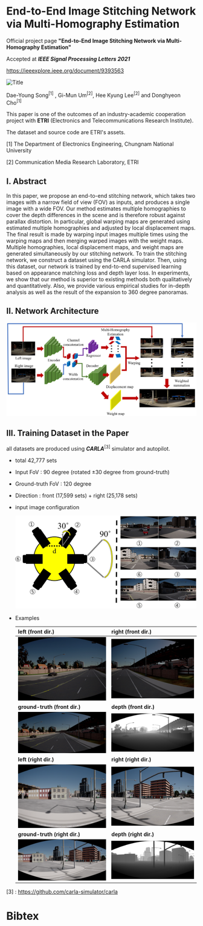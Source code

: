 

# End-to-End Image Stitching Network via Multi-Homography Estimation

Official project page **"End-to-End Image Stitching Network via Multi-Homography Estimation"**

Accepted at ***IEEE Signal Processing Letters 2021***

https://ieeexplore.ieee.org/document/9393563

![Title](./assets/title.gif)

Dae-Young Song<sup>[1]</sup> , Gi-Mun Um<sup>[2]</sup>, Hee Kyung Lee<sup>[2]</sup> and Donghyeon Cho<sup>[1]</sup>

This paper is one of the outcomes of an industry-academic cooperation project with **ETRI** (Electronics and Telecommunications Research Institute).

The dataset and source code are ETRI's assets.

[1] The Department of Electronics Engineering, Chungnam National University

[2] Communication Media Research Laboratory, ETRI



## I. Abstract

In this paper, we propose an end-to-end stitching network, which takes two images with a narrow field of view (FOV) as inputs, and produces a single image with a wide FOV. Our method estimates multiple homographies to cover the depth differences in the scene and is therefore robust against parallax distortion. In particular, global warping maps are generated using estimated multiple homographies and adjusted by local displacement maps. The final result is made by warping input images multiple times using the warping maps and then merging warped images with the weight maps. Multiple homographies, local displacement maps, and weight maps are generated simultaneously by our stitching network. To train the stitching network, we construct a dataset using the CARLA simulator. Then, using this dataset, our network is trained by end-to-end supervised learning based on appearance matching loss and depth layer loss. In experiments, we show that our method is superior to existing methods both qualitatively and quantitatively. Also, we provide various empirical studies for in-depth analysis as well as the result of the expansion to 360 degree panoramas.



## II. Network Architecture



![Title](./assets/Figure2.JPG)



## III. Training Dataset in the Paper

all datasets are produced using ***CARLA***<sup>[3]</sup> simulator and autopilot.

- total 42,777 sets

- Input FoV : 90 degree (rotated ±30 degree from ground-truth)

- Ground-truth FoV : 120 degree

- Direction : front (17,599 sets) + right (25,178 sets)

- input image configuration

  ![Title](./assets/input_figure.JPG)

- Examples

  | left (front dir.)                         | right (front dir.)                         |
  | ----------------------------------------- | ------------------------------------------ |
  | ![Title](./assets/config1/front_left.png) | ![Title](./assets/config1/front_right.png) |
  | **ground-truth (front dir.)**             | **depth (front dir.)**                     |
  | ![Title](./assets/config1/front_gt.png)   | ![Title](./assets/config1/front_depth.png) |
  | **left (right dir.)**                     | **right (right dir.)**                     |
  | ![Title](./assets/config1/right_left.png) | ![Title](./assets/config1/right_right.png) |
  | **ground-truth (right dir.)**             | **depth (right dir.)**                     |
  | ![Title](./assets/config1/right_gt.png)   | ![Title](./assets/config1/right_depth.png) |

[3] : https://github.com/carla-simulator/carla





# Bibtex

